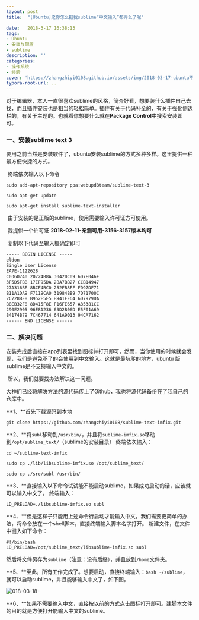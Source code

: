 ```yaml
---
layout: post
title:  "[Ubuntu]之你怎么把我sublime“中文输入”都弄么了呢"

date:   2018-3-17 16:38:13
tags:
- Ubuntu
- 安装与配置
- sublime
description: ''
categories:
- 操作系统
- 经验
cover: 'https://zhangzhiyi0108.github.io/assets/img/2018-03-17-ubuntu不定期更新的日常/2018-03-18-0.png'
typora-root-url: ..
---
```


​	对于编辑器，本人一直很喜欢sublime的风格，简介好看，想要装什么插件自己去找，而且插件安装也是相当的轻松简单。插件有关于代码补全的，有关于强化侧边栏的，有关于主题的。也就看你想要什么就在**Package Control**中搜索安装即可。

### 一、安装sublime text 3

​	要用之前当然是安装软件了，ubuntu安装sublime的方式多种多样。这里提供一种最方便快捷的方式。

​	终端依次输入以下命令

```shell
sudo add-apt-repository ppa:webupd8team/sublime-text-3

sudo apt-get update

sudo apt-get install sublime-text-installer
```

​	由于安装的是正版的sublime，使用需要输入许可证方可使用。

​	我提供一个许可证 **2018-02-11-亲测可用-3156-3157版本均可**

​	复制以下代码至输入框确定即可

```txt
----- BEGIN LICENSE -----
eldon
Single User License
EA7E-1122628
C0360740 20724B8A 30420C09 6D7E046F
3F5D5FBB 17EF95DA 2BA7BB27 CCB14947
27A316BE 8BCF4BC0 252FB8FF FD97DF71
B11A1DA9 F7119CA0 31984BB9 7D71700C
2C728BF8 B952E5F5 B941FF64 6D7979DA
B8EB32F8 8D415F8E F16FE657 A35381CC
290E2905 96E81236 63D2B06D E5F01A69
84174B79 7C467714 641A9013 94CA7162
------ END LICENSE ------
```

### 二、解决问题

​	安装完成后直接在app列表里找到图标并打开即可，然而，当你使用的时候就会发现，我们是避免不了的会使用到中文输入。这就是最坑爹的地方，ubuntu 版 sublime是不支持输入中文的。

​	所以，我们就要找办法解决这一问题。

​	大神们已经将解决方法的源代码传上了Github，我也将源代码备份在了我自己的仓库中。

**1、**首先下载源码到本地

```shell
git clone https://github.com/zhangzhiyi0108/sublime-text-imfix.git
```

**2、**将`subl`移动到`/usr/bin/`，并且将`sublime-imfix.so`移动到`/opt/sublime_text/`（sublime的安装目录）
终端依次输入：

```shell
cd ~/sublime-text-imfix

sudo cp ./lib/libsublime-imfix.so /opt/sublime_text/

sudo cp ./src/subl /usr/bin/
```

**3、**直接输入以下命令试试能不能启动sublime，如果成功启动的话，应该就可以输入中文了。
终端输入：

```shell
LD_PRELOAD=./libsublime-imfix.so subl
```

**4、**但是这样子只能用上述命令行启动才能输入中文，我们需要更简单的办法，将命令放在一个shell脚本，直接终端输入脚本名字打开。
新建文件，在文件中键入如下命令：

```shell
#!/bin/bash
LD_PRELOAD=/opt/sublime_text/libsublime-imfix.so subl
```

然后将文件另存为`sublime`（注意：没有后缀），并且放到`/home`文件夹。

**5、**至此，所有工作完成了。想要启动，直接终端输入：`bash ~/sublime`，就可以启动sublime，并且能够输入中文了，如下图。

![018-03-18-](/assets/img/2018-03-17-ubuntu不定期更新的日常/2018-03-18-1.png)

**6、**如果不需要输入中文，直接按以前的方式点击图标打开即可。建脚本文件的目的就是方便打开能输入中文的sublime。